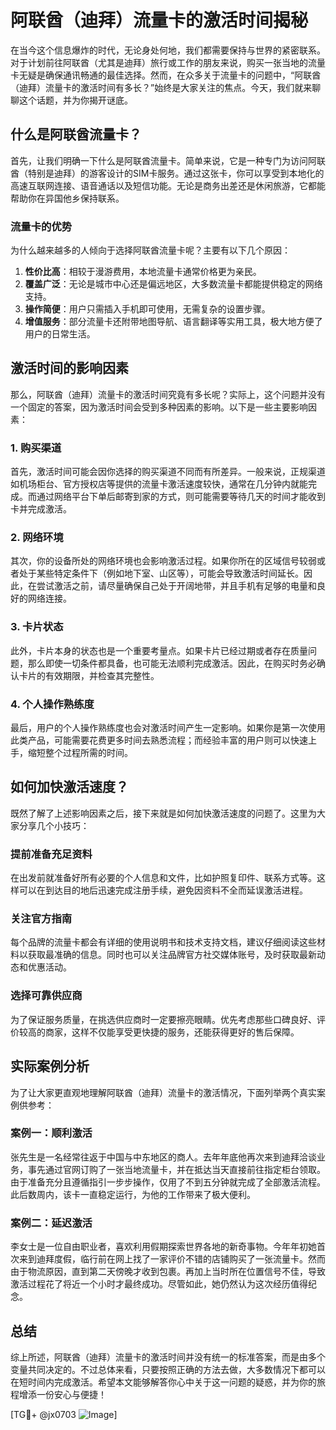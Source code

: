 # 阿联酋（迪拜）流量卡的激活时间揭秘

在当今这个信息爆炸的时代，无论身处何地，我们都需要保持与世界的紧密联系。对于计划前往阿联酋（尤其是迪拜）旅行或工作的朋友来说，购买一张当地的流量卡无疑是确保通讯畅通的最佳选择。然而，在众多关于流量卡的问题中，“阿联酋（迪拜）流量卡的激活时间有多长？”始终是大家关注的焦点。今天，我们就来聊聊这个话题，并为你揭开谜底。

## 什么是阿联酋流量卡？

首先，让我们明确一下什么是阿联酋流量卡。简单来说，它是一种专门为访问阿联酋（特别是迪拜）的游客设计的SIM卡服务。通过这张卡，你可以享受到本地化的高速互联网连接、语音通话以及短信功能。无论是商务出差还是休闲旅游，它都能帮助你在异国他乡保持联系。

### 流量卡的优势

为什么越来越多的人倾向于选择阿联酋流量卡呢？主要有以下几个原因：

1. **性价比高**：相较于漫游费用，本地流量卡通常价格更为亲民。
2. **覆盖广泛**：无论是城市中心还是偏远地区，大多数流量卡都能提供稳定的网络支持。
3. **操作简便**：用户只需插入手机即可使用，无需复杂的设置步骤。
4. **增值服务**：部分流量卡还附带地图导航、语言翻译等实用工具，极大地方便了用户的日常生活。

## 激活时间的影响因素

那么，阿联酋（迪拜）流量卡的激活时间究竟有多长呢？实际上，这个问题并没有一个固定的答案，因为激活时间会受到多种因素的影响。以下是一些主要影响因素：

### 1. 购买渠道

首先，激活时间可能会因你选择的购买渠道不同而有所差异。一般来说，正规渠道如机场柜台、官方授权店等提供的流量卡激活速度较快，通常在几分钟内就能完成。而通过网络平台下单后邮寄到家的方式，则可能需要等待几天的时间才能收到卡并完成激活。

### 2. 网络环境

其次，你的设备所处的网络环境也会影响激活过程。如果你所在的区域信号较弱或者处于某些特定条件下（例如地下室、山区等），可能会导致激活时间延长。因此，在尝试激活之前，请尽量确保自己处于开阔地带，并且手机有足够的电量和良好的网络连接。

### 3. 卡片状态

此外，卡片本身的状态也是一个重要考量点。如果卡片已经过期或者存在质量问题，那么即使一切条件都具备，也可能无法顺利完成激活。因此，在购买时务必确认卡片的有效期限，并检查其完整性。

### 4. 个人操作熟练度

最后，用户的个人操作熟练度也会对激活时间产生一定影响。如果你是第一次使用此类产品，可能需要花费更多时间去熟悉流程；而经验丰富的用户则可以快速上手，缩短整个过程所需的时间。

## 如何加快激活速度？

既然了解了上述影响因素之后，接下来就是如何加快激活速度的问题了。这里为大家分享几个小技巧：

### 提前准备充足资料

在出发前就准备好所有必要的个人信息和文件，比如护照复印件、联系方式等。这样可以在到达目的地后迅速完成注册手续，避免因资料不全而延误激活进程。

### 关注官方指南

每个品牌的流量卡都会有详细的使用说明书和技术支持文档，建议仔细阅读这些材料以获取最准确的信息。同时也可以关注品牌官方社交媒体账号，及时获取最新动态和优惠活动。

### 选择可靠供应商

为了保证服务质量，在挑选供应商时一定要擦亮眼睛。优先考虑那些口碑良好、评价较高的商家，这样不仅能享受更快捷的服务，还能获得更好的售后保障。

## 实际案例分析

为了让大家更直观地理解阿联酋（迪拜）流量卡的激活情况，下面列举两个真实案例供参考：

### 案例一：顺利激活

张先生是一名经常往返于中国与中东地区的商人。去年年底他再次来到迪拜洽谈业务，事先通过官网订购了一张当地流量卡，并在抵达当天直接前往指定柜台领取。由于准备充分且遵循指引一步步操作，仅用了不到五分钟就完成了全部激活流程。此后数周内，该卡一直稳定运行，为他的工作带来了极大便利。

### 案例二：延迟激活

李女士是一位自由职业者，喜欢利用假期探索世界各地的新奇事物。今年年初她首次来到迪拜度假，临行前在网上找了一家评价不错的店铺购买了一张流量卡。然而由于物流原因，直到第二天傍晚才收到包裹。再加上当时所在位置信号不佳，导致激活过程花了将近一个小时才最终成功。尽管如此，她仍然认为这次经历值得纪念。

## 总结

综上所述，阿联酋（迪拜）流量卡的激活时间并没有统一的标准答案，而是由多个变量共同决定的。不过总体来看，只要按照正确的方法去做，大多数情况下都可以在短时间内完成激活。希望本文能够解答你心中关于这一问题的疑惑，并为你的旅程增添一份安心与便捷！

[TG💪+ @jx0703 ![Image](https://github.com/user-attachments/assets/dbca1d08-cadb-493c-b0ec-ad6f7a83f270)]